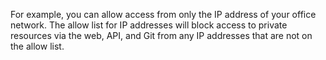 For example, you can allow access from only the IP address of your office network. The allow list for IP addresses will block access to private resources via the web, API, and Git from any IP addresses that are not on the allow list.

